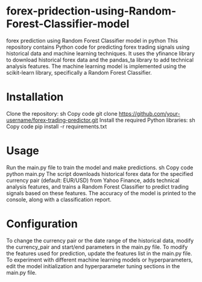 # forex-pridection-using-Random-Forest-Classifier-model
forex prediction using Random Forest Classifier model in python
This repository contains Python code for predicting forex trading signals using historical data and machine learning techniques. It uses the yfinance library to download historical forex data and the pandas_ta library to add technical analysis features. The machine learning model is implemented using the scikit-learn library, specifically a Random Forest Classifier.

# Installation
Clone the repository:
sh
Copy code
git clone https://github.com/your-username/forex-trading-predictor.git
Install the required Python libraries:
sh
Copy code
pip install -r requirements.txt
# Usage
Run the main.py file to train the model and make predictions.
sh
Copy code
python main.py
The script downloads historical forex data for the specified currency pair (default: EUR/USD) from Yahoo Finance, adds technical analysis features, and trains a Random Forest Classifier to predict trading signals based on these features.
The accuracy of the model is printed to the console, along with a classification report.
# Configuration
To change the currency pair or the date range of the historical data, modify the currency_pair and start/end parameters in the main.py file.
To modify the features used for prediction, update the features list in the main.py file.
To experiment with different machine learning models or hyperparameters, edit the model initialization and hyperparameter tuning sections in the main.py file.
